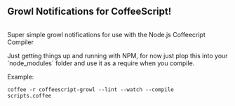 <h2>Growl Notifications for CoffeeScript!</h2>

<img src="http://f.cl.ly/items/2t1H2r0i0u3x0k2Z1E2v/Screen%20shot%202011-07-19%20at%201.34.40%20AM.png" alt="" />

<p>Super simple growl notifications for use with the Node.js Coffeecript Compiler</p>

<p>Just getting things up and running with NPM, for now just plop this into your `node_modules` folder and use it as a require when you compile.</p>

<p>Example:</p>

<code>coffee -r coffeescript-growl --lint --watch --compile scripts.coffee</code>